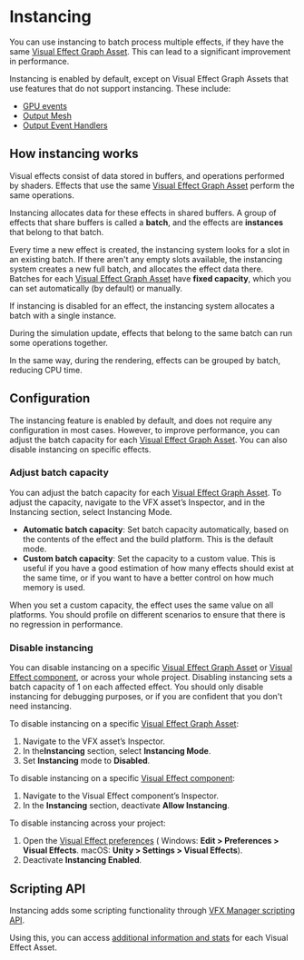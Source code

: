# Instancing

You can use instancing to batch process multiple effects, if they have the same [Visual Effect Graph Asset](VisualEffectGraphAsset.md). This can lead to a significant improvement in performance.

Instancing is enabled by default, except on Visual Effect Graph Assets that use features that do not support instancing. These include:

- [GPU events](Events.md#gpu-events)
- [Output Mesh](Context-OutputMesh.md)
- [Output Event Handlers](OutputEventHandlers.md)

## How instancing works

Visual effects consist of data stored in buffers, and operations performed by shaders. Effects that use the same [Visual Effect Graph Asset](VisualEffectGraphAsset.md) perform the same operations. 

Instancing allocates data for these effects in shared buffers. A group of effects that share buffers is called a **batch**, and the effects are **instances** that belong to that batch.

Every time a new effect is created, the instancing system looks for a slot in an existing batch. If there aren't any empty slots available, the instancing system creates a new full batch, and allocates the effect data there. Batches for each [Visual Effect Graph Asset](VisualEffectGraphAsset.md) have **fixed capacity**, which you can set automatically (by default) or manually.

If instancing is disabled for an effect, the instancing system allocates a batch with a single instance.

During the simulation update, effects that belong to the same batch can run some operations together.

In the same way, during the rendering, effects can be grouped by batch, reducing CPU time.

## Configuration

The instancing feature is enabled by default, and does not require any configuration in most cases. However, to improve performance, you can adjust the batch capacity for each [Visual Effect Graph Asset](VisualEffectGraphAsset.md). You can also disable instancing on specific effects. 

### Adjust batch capacity

You can adjust the batch capacity for each [Visual Effect Graph Asset](VisualEffectGraphAsset.md#visual-effect-asset-inspector). To adjust the capacity, navigate to the VFX asset’s Inspector, and in the Instancing section, select Instancing Mode. 

* **Automatic batch capacity**: Set batch capacity automatically, based on the contents of the effect and the build platform. This is the default mode.
* **Custom batch capacity**: Set the capacity to a custom value. This is useful if you have a good estimation of how many effects should exist at the same time, or if you want to have a better control on how much memory is used. 

When you set a custom capacity, the effect uses the same value on all platforms. You should profile on different scenarios to ensure that there is no regression in performance. 

### Disable instancing

You can disable instancing on a specific [Visual Effect Graph Asset](VisualEffectGraphAsset.md#visual-effect-asset-inspector) or [Visual Effect component](VisualEffectComponent.md#the-visual-effect-inspector), or across your whole project. Disabling instancing sets a batch capacity of 1 on each affected effect. You should only disable instancing for debugging purposes, or if you are confident that you don't need instancing. 

To disable instancing on a specific [Visual Effect Graph Asset](VisualEffectGraphAsset.md#visual-effect-asset-inspector):

1. Navigate to the VFX asset’s Inspector.
1. In the**Instancing** section, select **Instancing Mode**. 
1. Set **Instancing** mode to **Disabled**.

To disable instancing on a specific [Visual Effect component](VisualEffectComponent.md#the-visual-effect-inspector): 

1. Navigate to the Visual Effect component’s Inspector.
1. In the **Instancing** section, deactivate **Allow Instancing**.

To disable instancing across your project:

1. Open the [Visual Effect preferences](VisualEffectPreferences.md) ( Windows: **Edit > Preferences > Visual Effects**. macOS: **Unity > Settings > Visual Effects**).
1. Deactivate **Instancing Enabled**.

## Scripting API

Instancing adds some scripting functionality through [VFX Manager scripting API](https://docs.unity3d.com/ScriptReference/VFX.VFXManager.html).

Using this, you can access [additional information and stats](https://docs.unity3d.com/ScriptReference/VFX.VFXBatchedEffectInfo.html) for each Visual Effect Asset.

